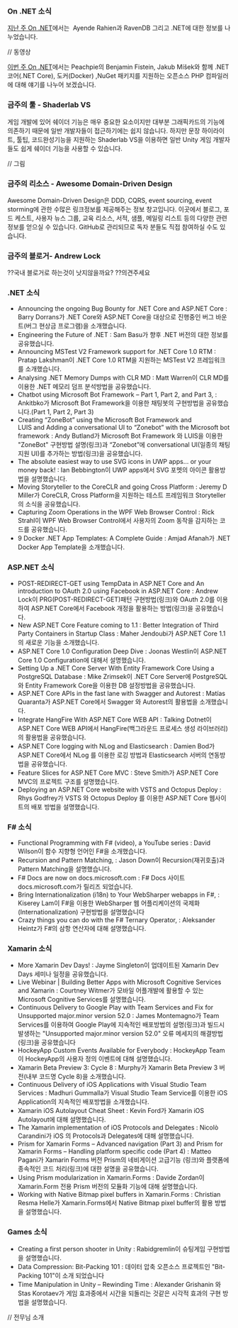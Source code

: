 ### On .NET 소식
[지난 주 On .NET]()에서는  Ayende Rahien과  RavenDB 그리고 .NET에 대한 정보를 나누었습니다.

// 동영상

[이번 주 On .NET]()에서는 Peachpie의  Benjamin Fistein, Jakub Míšek와 함께  .NET 코어(.NET Core),  도커(Docker) ,NuGet 패키지를 지원하는 오픈소스 PHP 컴파일러 에 대해 얘기를 나누어 보겠습니다.

### 금주의 툴 - Shaderlab VS
게임 개발에 있어 쉐이더 기능은 매우 중요한 요소이지만 대부분 그래픽카드의 기능에  의존하기 때문에 일반 개발자들이 접근하기에는 쉽지 않습니다. 하지만 문장 하이라이트, 툴팁, 코드완성기능을 지원하는  Shaderlab VS을 이용하면 일반 Unity 게임 개발자들도 쉽게 쉐이더 기능을 사용할 수 있습니다.

// 그림



### 금주의 리소스 - Awesome Domain-Driven Design
Awesome Domain-Driven Design은 DDD, CQRS, event sourcing, event storming에 관한 수많은 링크정보를 제공해주는 정보 창고입니다. 이곳에서 블로그, 포드 케스트, 사용자 뉴스 그룹, 교육 리소스, 서적, 샘플, 메일링 리스트 등의 다양한 관련 정보를 얻으실 수 있습니다. GitHub로 관리되므로 독자 분들도 직접 참여하실 수도 있습니다. 

### 금주의 블로거- Andrew Lock
??국내 블로거로 하는것이 낫지않을까요?
??의견주세요

### .NET 소식
* Announcing the ongoing Bug Bounty for .NET Core and ASP.NET Core : Barry Dorrans가 .NET Core와 ASP.NET Core을 대상으로 진행중인  버그 바운트(버그 현상금 프로그램)을 소개했습니다.
* Engineering the Future of .NET : Sam Basu가 향후  .NET 버전의 대한 정보를 공유했습니다.
* Announcing MSTest V2 Framework support for .NET Core 1.0 RTM : Pratap Lakshman이 .NET Core 1.0 RTM을 지원하는 MSTest V2 프레임워크를 소개했습니다. 
* Analysing .NET Memory Dumps with CLR MD : Matt Warren이 CLR MD를 이용한 .NET 메모리 덤프 분석방법을 공유했습니다.
* Chatbot using Microsoft Bot Framework – Part 1, Part 2, and Part 3, : Ankitbko가 Microsoft Bot Framework을 이용한 채팅봇의 구현방법을 공유했습니다.(Part 1, Part 2, Part 3)
* Creating “ZoneBot” using the Microsoft Bot Framework and LUIS and Adding a conversational UI to “Zonebot” with the Microsoft bot framework : Andy Butland가 Microsoft Bot Framework 와 LUIS을 이용한 "ZoneBot" 구현방법 설명(링크)과 “Zonebot”에 conversational UI(일종의 채팅 지원 UI)를 추가하는 방법(링크)을 공유했습니다.
* The absolute easiest way to use SVG icons in UWP apps… or your money back! : Ian Bebbington이 UWP apps에서 SVG 포멧의 아이콘 활용방법을 설명했습니다.
* Moving Storyteller to the CoreCLR and going Cross Platform : Jeremy D Miller가 CoreCLR, Cross Platform을 지원하는 테스트 프레임워크 Storyteller의 소식을 공유했습니다.
* Capturing Zoom Operations in the WPF Web Browser Control : Rick Strahl이 WPF Web Browser Control에서 사용자의 Zoom 동작을 감지하는 코드를 공유했습니다.
* 9 Docker .NET App Templates: A Complete Guide : Amjad Afanah가 .NET Docker App Template을 소개했습니다.

### ASP.NET 소식
* POST-REDIRECT-GET using TempData in ASP.NET Core and An introduction to OAuth 2.0 using Facebook in ASP.NET Core : Andrew Lock이 PRG(POST-REDIRECT-GET)패턴 구현방법(링크)와 OAuth 2.0를 이용하여 ASP.NET Core에서 Facebook 개정을 활용하는 방법(링크)을 공유했습니다.
* New ASP.NET Core Feature coming to 1.1 : Better Integration of Third Party Containers in Startup Class : Maher Jendoubi가  ASP.NET Core 1.1의 새로운 기능을 소개했습니다.
* ASP.NET Core 1.0 Configuration Deep Dive : Joonas Westlin이 ASP.NET Core 1.0 Configuration에 대해서 설명했습니다.
* Setting Up a .NET Core Server With Entity Framework Core Using a PostgreSQL Database : Mike Zrimsek이  .NET Core Server에 PostgreSQL와 Entity Framework Core을 이용한 DB 설정방법을 공유했습니다.
* ASP.NET Core APIs in the fast lane with Swagger and Autorest : Matías Quaranta가 ASP.NET Core에서 Swagger 와 Autorest의 활용법을 소개했습니다.
* Integrate HangFire With ASP.NET Core WEB API : Talking Dotnet이 ASP.NET Core WEB API에서 HangFire(백그라운드 프로세스 생성 라이브러리)의 활용법을 공유했습니다.
* ASP.NET Core logging with NLog and Elasticsearch : Damien Bod가 ASP.NET Core에서 NLog 를 이용한 로깅 방법과  Elasticsearch 서버의 연동방법을 공유했습니다.
* Feature Slices for ASP.NET Core MVC : Steve Smith가 ASP.NET Core MVC의 프로젝트 구조를 설명했습니다.
* Deploying an ASP.NET Core website with VSTS and Octopus Deploy : Rhys Godfrey가 VSTS 와 Octopus Deploy 를 이용한 ASP.NET Core 웹사이트의 배포 방법을 설명했습니다.

### F# 소식
* Functional Programming with F# (video), a YouTube series : David Wilson이  함수 지향형 언어인 F#을 소개했습니다.
* Recursion and Pattern Matching, : Jason Down이 Recursion(재귀호출)과  Pattern Matching을 설명했습니다.
* F# Docs are now on docs.microsoft.com : F# Docs 사이트 docs.microsoft.com가 릴리즈 되었습니다.
* Bring Internationalization (i18n) to Your WebSharper webapps in F#, : Kiserey Lam이 F#을 이용한 WebSharper 웹 어플리케이션의 국제화(Internationalization) 구현방법을 설명했습니다
* Crazy things you can do with the F# Ternary Operator, : Aleksander Heintz가 F#의 삼항 연산자에 대해 설명했습니다.

### Xamarin 소식
* More Xamarin Dev Days! :  Jayme Singleton이 업데이트된 Xamarin Dev Days 세미나 일정을 공유했습니다.
* Live Webinar | Building Better Apps with Microsoft Cognitive Services and Xamarin : Courtney Witmer가 모바일 어플개발에 활용할 수 있는 Microsoft Cognitive Services를 설명했습니다.
* Continuous Delivery to Google Play with Team Services and Fix for Unsupported major.minor version 52.0 : James Montemagno가 Team Services를 이용하여  Google Play에 지속적인 배포방법의 설명(링크)과 빌드시 발생하는 "Unsupported major.minor version 52.0" 오류 메세지의 해결방법(링크)을 공유했습니다
* HockeyApp Custom Events Available for Everybody : HockeyApp Team이 HockeyApp의 사용자 정의 이벤트에 대해 설명했습니다.
* Xamarin Beta Preview 3: Cycle 8 :  Murphy가 Xamarin Beta Preview 3 버전(내부 코드명 Cycle 8)을 소개했습니다.
* Continuous Delivery of iOS Applications with Visual Studio Team Services : Madhuri Gummalla가 Visual Studio Team Service를 이용한 iOS Application의 지속적인 배포방법을 소개했습니다.
* Xamarin iOS Autolayout Cheat Sheet : Kevin Ford가 Xamarin iOS Autolayout에 대해 설명했습니다.
* The Xamarin implementation of iOS Protocols and Delegates : Nicolò Carandini가 iOS 의 Protocols과 Delegates에 대해 설명했습니다.
* Prism for Xamarin Forms – Advanced navigation (Part 3) and Prism for Xamarin Forms – Handling platform specific code (Part 4) : Matteo Pagani가 Xamarin Forms 버전 Prism의 네비게이션 고급기능 (링크)와 플랫폼에 종속적인 코드 처리(링크)에 대한 설명을 공유했습니다.
* Using Prism modularization in Xamarin.Forms : Davide Zordan이 Xamarin.Form 전용 Prism 버전의 모듈화 기능에 대해 설명했습니다.
* Working with Native Bitmap pixel buffers in Xamarin.Forms : Christian Resma Helle가 Xamarin.Forms에서 Native Bitmap pixel buffer의  활용 방법을 설명했습니다.

### Games 소식
* Creating a first person shooter in Unity : Rabidgremlin이 슈팅게임 구현방법을 설명했습니다.
* Data Compression: Bit-Packing 101 : 데이터 압축 오픈소스 프로젝트인 "Bit-Packing 101"이 소개 되었습니다
* Time Manipulation in Unity – Rewinding Time : Alexander Grishanin 와 Stas Korotaev가 게임 효과중에서 시간을 되돌리는 것같은 시각적 효과의 구현 방법을 설명했습니다.



// 전무님 소개
